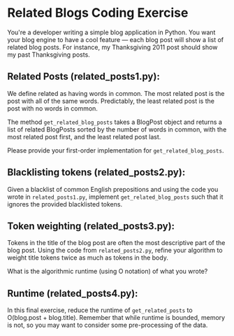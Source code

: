 # Related Blogs Coding Exercise
You're a developer writing a simple blog application in Python.  You want your
blog engine to have a cool feature — each blog post will show a list of related
blog posts.  For instance, my Thanksgiving 2011 post should show my past
Thanksgiving posts.

## Related Posts (related_posts1.py):
We define related as having words in common.  The most related post is the post
with all of the same words.  Predictably, the least related post is the post
with no words in common.

The method `get_related_blog_posts` takes a BlogPost object and returns a list
of related BlogPosts sorted by the number of words in common, with the most
related post first, and the least related post last.

Please provide your first-order implementation for `get_related_blog_posts`.

## Blacklisting tokens (related_posts2.py):
Given a blacklist of common English prepositions and using the code you wrote
in `related_posts1.py`, implement `get_related_blog_posts` such that it ignores
the provided blacklisted tokens.

## Token weighting (related_posts3.py):
Tokens in the title of the blog post are often the most descriptive part of the
blog post.  Using the code from `related_posts2.py`, refine your algorithm to
weight title tokens twice as much as tokens in the body.

What is the algorithmic runtime (using O notation) of what you wrote?

## Runtime (related_posts4.py):
In this final exercise, reduce the runtime of `get_related_posts` to
O(blog.post + blog.title).  Remember that while runtime is bounded, memory is
not, so you may want to consider some pre-processing of the data.
